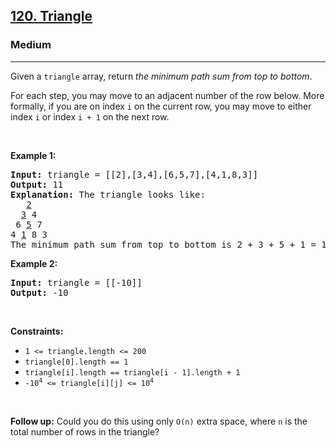 <h2><a href="https://leetcode.com/problems/triangle/">120. Triangle</a></h2><h3>Medium</h3><hr><div><p>Given a <code style="">triangle</code> array, return <em>the minimum path sum from top to bottom</em>.</p>

<p>For each step, you may move to an adjacent number of the row below. More formally, if you are on index <code style="">i</code> on the current row, you may move to either index <code style="">i</code> or index <code style="">i + 1</code> on the next row.</p>

<p>&nbsp;</p>
<p><strong>Example 1:</strong></p>

<pre style=""><strong>Input:</strong> triangle = [[2],[3,4],[6,5,7],[4,1,8,3]]
<strong>Output:</strong> 11
<strong>Explanation:</strong> The triangle looks like:
   <u>2</u>
  <u>3</u> 4
 6 <u>5</u> 7
4 <u>1</u> 8 3
The minimum path sum from top to bottom is 2 + 3 + 5 + 1 = 11 (underlined above).
</pre>

<p><strong>Example 2:</strong></p>

<pre style=""><strong>Input:</strong> triangle = [[-10]]
<strong>Output:</strong> -10
</pre>

<p>&nbsp;</p>
<p><strong>Constraints:</strong></p>

<ul>
	<li><code style="">1 &lt;= triangle.length &lt;= 200</code></li>
	<li><code style="">triangle[0].length == 1</code></li>
	<li><code style="">triangle[i].length == triangle[i - 1].length + 1</code></li>
	<li><code style="">-10<sup>4</sup> &lt;= triangle[i][j] &lt;= 10<sup>4</sup></code></li>
</ul>

<p>&nbsp;</p>
<strong>Follow up:</strong> Could you&nbsp;do this using only <code style="">O(n)</code> extra space, where <code style="">n</code> is the total number of rows in the triangle?</div>
